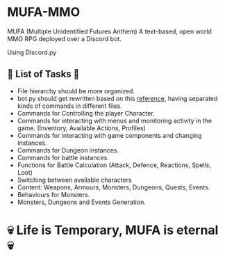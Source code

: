 # MUFA-MMO
MUFA (Multiple Unidentified Futures Anthem)
A text-based, open world MMO RPG deployed over a Discord bot. 

Using Discord.py

## 📖 List of Tasks 📖
* File hierarchy should be more organized.
* bot.py should get rewritten based on this [reference](https://gist.github.com/EvieePy/d78c061a4798ae81be9825468fe146be), having separated kinds of commands in different files.
* Commands for Controlling the player Character.
* Commands for interacting with menus and monitoring activity in the game. (Inventory, Available Actions, Profiles)
* Commands for interacting with game components and changing instances.
* Commands for Dungeon instances.
* Commands for battle instances.
* Functions for Battle Calculation (Attack, Defence, Reactions, Spells, Loot)
* Switching between available characters
* Content: Weapons, Armours, Monsters, Dungeons, Quests, Events.
* Behaviours for Monsters.
* Monsters, Dungeons and Events Generation.

# 💀 Life is Temporary, MUFA is eternal 💀
